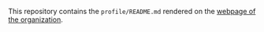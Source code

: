 This repository contains the `profile/README.md` rendered on the [webpage of the organization](https://github.com/viperproject).


